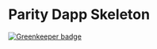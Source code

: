 # Parity Dapp Skeleton

[![Greenkeeper badge](https://badges.greenkeeper.io/CraigglesO/parity-skeleton.svg)](https://greenkeeper.io/)
